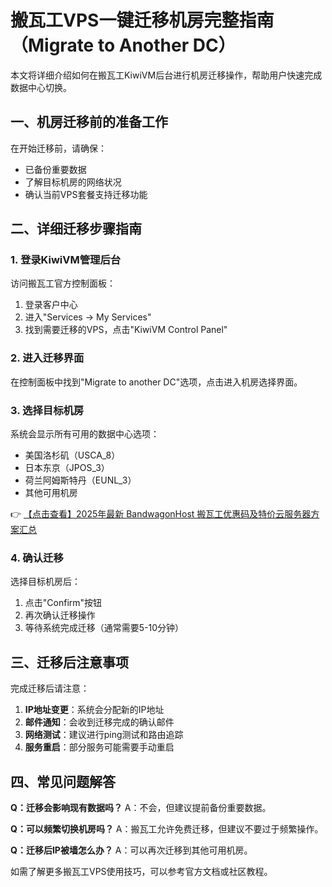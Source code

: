 # 搬瓦工VPS一键迁移机房完整指南（Migrate to Another DC）

本文将详细介绍如何在搬瓦工KiwiVM后台进行机房迁移操作，帮助用户快速完成数据中心切换。

## 一、机房迁移前的准备工作

在开始迁移前，请确保：
- 已备份重要数据
- 了解目标机房的网络状况
- 确认当前VPS套餐支持迁移功能

## 二、详细迁移步骤指南

### 1. 登录KiwiVM管理后台
访问搬瓦工官方控制面板：
1. 登录客户中心
2. 进入"Services → My Services"
3. 找到需要迁移的VPS，点击"KiwiVM Control Panel"

### 2. 进入迁移界面
在控制面板中找到"Migrate to another DC"选项，点击进入机房选择界面。

### 3. 选择目标机房
系统会显示所有可用的数据中心选项：
- 美国洛杉矶（USCA_8）
- 日本东京（JPOS_3）
- 荷兰阿姆斯特丹（EUNL_3）
- 其他可用机房

👉 [【点击查看】2025年最新 BandwagonHost 搬瓦工优惠码及特价云服务器方案汇总](https://bit.ly/banwagon)

### 4. 确认迁移
选择目标机房后：
1. 点击"Confirm"按钮
2. 再次确认迁移操作
3. 等待系统完成迁移（通常需要5-10分钟）

## 三、迁移后注意事项

完成迁移后请注意：
1. **IP地址变更**：系统会分配新的IP地址
2. **邮件通知**：会收到迁移完成的确认邮件
3. **网络测试**：建议进行ping测试和路由追踪
4. **服务重启**：部分服务可能需要手动重启

## 四、常见问题解答

**Q：迁移会影响现有数据吗？**
A：不会，但建议提前备份重要数据。

**Q：可以频繁切换机房吗？**
A：搬瓦工允许免费迁移，但建议不要过于频繁操作。

**Q：迁移后IP被墙怎么办？**
A：可以再次迁移到其他可用机房。

如需了解更多搬瓦工VPS使用技巧，可以参考官方文档或社区教程。